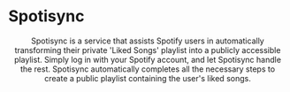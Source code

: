 # Spotisync

<div align="center">
  <p>Spotisync is a service that assists Spotify users in automatically transforming their private 'Liked Songs' playlist into a publicly accessible playlist. Simply log in with your Spotify account, and let Spotisync handle the rest. Spotisync automatically completes all the necessary steps to create a public playlist containing the user's liked songs.</p>


